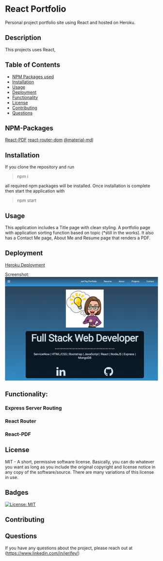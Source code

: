 # React Portfolio

Personal project portfolio site using React and hosted on Heroku.

## Description

This projects uses React,

## Table of Contents

- [NPM Packages used](#NPM-Packages)
- [Installation](#installation)
- [Usage](#usage)
- [Deployment](#Deployment)
- [Functionality](#Functionality)
- [License](#license)
- [Contributing](#Contributing)
- [Questions](#Questions)

## NPM-Packages

[React-PDF](https://www.npmjs.com/package/react-pdf)
[react-router-dom](https://www.npmjs.com/package/react-router-dom)
[@material-mdl](https://tleunen.github.io/react-mdl/components/)

## Installation

If you clone the repository and run

> npm i

all required npm packages will be installed. Once installation is complete then start the application with

> npm start

## Usage

This application includes a Title page with clean styling. A portfolio page with application sorting function based on topic (\*still in the works). It also has a Contact Me page, About Me and Resume page that renders a PDF.

## Deployment

[Heroku Deployment](#https://enigmatic-bastion-47766.herokuapp.com/)

Screenshot:
![React Portfolio](./client/src/assets/images/ReactPortfolio.png)

## Functionality:

### Express Server Routing

### React Router

### React-PDF

## License

MIT - A short, permissive software license. Basically, you can do whatever you want as long as you include the original copyright and license notice in any copy of the software/source. There are many variations of this license in use.

## Badges

[![License: MIT](https://img.shields.io/badge/License-MIT-yellow.svg)](https://opensource.org/licenses/MIT)

## Contributing

## Questions

If you have any questions about the project, please reach out at (https://www.linkedin.com/in/jerifey/)

